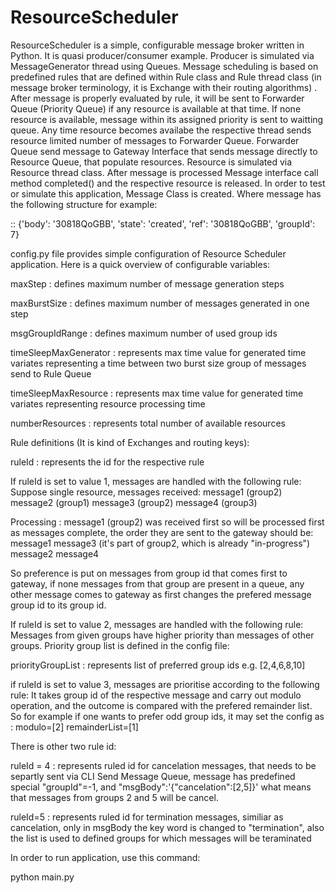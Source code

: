# ResourceScheduler

ResourceScheduler is a simple, configurable message broker written in Python. It is quasi producer/consumer example. Producer is simulated via MessageGenerator thread using Queues. Message scheduling is based on predefined rules that are defined within Rule class and Rule thread class (in message broker terminology, it is Exchange with their routing algorithms) . After message is properly evaluated by rule, it will be sent to Forwarder Queue (Priority Queue) if any resource is available at that time. If none resource is available, message within its assigned priority is sent to waitting queue. Any time resource becomes availabe the respective thread sends resource limited number of messages to Forwarder Queue. Forwarder Queue send message to Gateway Interface that sends message directly to Resource Queue, that populate resources. Resource is simulated via Resource thread class. After message is processed Message interface call method completed() and the respective resource is released. 
In order to test or simulate this application, Message Class is created. 
Where message has the following structure for example:

::
{'body': '30818QoGBB', 'state': 'created', 'ref': '30818QoGBB', 'groupId': 7}

config.py file provides simple configuration of Resource Scheduler application. 
Here is a quick overview of configurable variables:

maxStep         : defines maximum number of message generation steps

maxBurstSize    : defines maximum number of messages generated in one step

msgGroupIdRange : defines maximum number of used group ids

timeSleepMaxGenerator : represents max time value for generated time variates representing  a time between two burst size group of messages send to Rule Queue

timeSleepMaxResource : represents max time value for generated time variates representing resource processing time

numberResources : represents total number of available resources


Rule definitions (It is kind of Exchanges and routing keys):

ruleId : represents the id for the respective rule

If ruleId is set to value 1, messages are handled with the following rule:
Suppose  single resource, messages received:
message1 (group2)
message2 (group1)
message3 (group2)
message4 (group3)

Processing :
message1 (group2) was received first so will be processed first as messages complete, the order they are sent to the gateway should be:
message1
message3 (it's part of group2, which is already "in-progress")
message2
message4

So preference is put on messages from group id that comes first to gateway, if none messages from that group are present in a queue, any other message comes to gateway as first changes the prefered message group id to its group id.

If ruleId is set to value 2, messages are handled with the following rule:
Messages from given groups have higher priority than messages of other groups.
Priority group list is defined in the config file:

priorityGroupList : represents list of preferred group ids e.g. [2,4,6,8,10]

if ruleId is set to value 3, messages are prioritise according to the following rule:
It takes group id of the respective message and carry out modulo operation, and the outcome is compared with the prefered remainder list. So for example if one wants to prefer odd group ids, it may set the config as :
modulo=[2]
remainderList=[1]

There is other two rule id:

ruleId = 4 : represents ruled id for cancelation messages, that needs to be separtly sent via CLI Send Message Queue, message has predefined  special "groupId"=-1, and "msgBody":'{"cancelation":[2,5]}' what means that messages from groups 2 and 5 will be cancel.

ruleId=5 : represents ruled id for termination messages, similiar as cancelation, only in msgBody the key word is changed to "termination", also the list is used to defined groups for which messages will be teraminated


In order to run application, use this command:

python main.py





